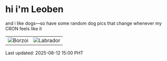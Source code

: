 # hi i'm Leoben

and i like dogs—so have some random dog pics that change whenever my CRON feels like it

|  |  |
|--------|----------|
| ![Borzoi](https://random-dog-vercel.vercel.app/api/random-borzoi?v=1754982023) | ![Labrador](https://random-dog-vercel.vercel.app/api/random-labrador?v=1754982023) |

Last updated: 2025-08-12 15:00 PHT
